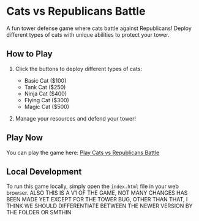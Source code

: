# Cats vs Republicans Battle

A fun tower defense game where cats battle against Republicans! Deploy different types of cats with unique abilities to protect your tower.

## How to Play

1. Click the buttons to deploy different types of cats:
   - Basic Cat ($100)
   - Tank Cat ($250)
   - Ninja Cat ($400)
   - Flying Cat ($300)
   - Magic Cat ($500)

2. Manage your resources and defend your tower!

## Play Now

You can play the game here: [Play Cats vs Republicans Battle](https://Goatguy44.github.io/cats-v-trump/)

## Local Development

To run this game locally, simply open the `index.html` file in your web browser. 
 ALSO THIS IS A V1 OF THE GAME, NOT MANY CHANGES HAS BEEN MADE YET EXCEPT FOR THE TOWER BUG, OTHER THAN THAT, I THINK WE SHOULD DIFFERENTIATE BETWEEN THE NEWER VERSION BY THE FOLDER OR SMTHIN
